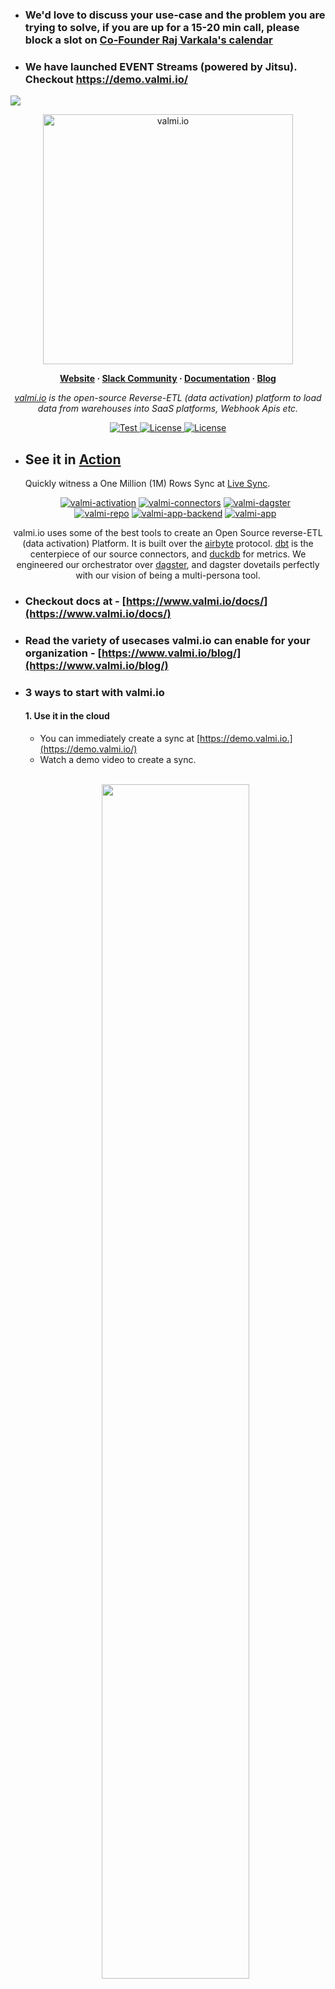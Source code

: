   - ### We'd love to discuss your use-case and the problem you are trying to solve, if you are up for a 15-20 min call, please block a slot on  [Co-Founder Raj Varkala's calendar](https://calendly.com/raj-varkala/30min)

  - ### We have launched EVENT Streams (powered by Jitsu). Checkout https://demo.valmi.io/
   ![](http://profile.mywavia.com/im/events-valmi.png)

<p align="center">
  <a href="https://valmi.io"><img width="400" src="https://blog.valmi.io/content/images/2023/06/valmilogo-1.png" alt="valmi.io"></a>
</p>

<p align="center">
  <b>
    <a href="https://www.valmi.io">Website</a>
    ·
    <a href="https://www.valmi.io/slack">Slack Community</a>
    ·
    <a href="https://www.valmi.io/docs/">Documentation</a>
    ·
    <a href="https://www.valmi.io/blog/">Blog</a>
  </b>
</p>

<p align="center">
    <em> <a href="https://valmi.io">valmi.io</a> is the open-source Reverse-ETL (data activation) platform to load data from warehouses into SaaS platforms, Webhook Apis etc.</em>
</p>
<p align="center">
<a href="https://github.com/valmi-io/valmi-activation/stargazers/" target="_blank">
    <img src="https://img.shields.io/github/stars/valmi-io/valmi-activation?style=social&label=Star&maxAge=10000" alt="Test">
</a>
<a href="https://github.com/valmi-io/valmi-activation/blob/main/LICENSE.md" target="_blank">
    <img src="https://img.shields.io/static/v1?label=license&message=MIT&color=white" alt="License">
</a>
<a href="https://github.com/valmi-io/valmi-activation/blob/main/LICENSE.md" target="_blank">
    <img src="https://img.shields.io/static/v1?label=license&message=ELv2&color=white" alt="License">
</a>
</p>

  - ## See it in [Action](https://demo.valmi.io/spaces/a9195c50-60ca-4692-8f03-5a486ee9f270/syncs/d69cf9f9-0e20-4e2c-a683-2649404f52ed/runs)
    Quickly witness a One Million (1M) Rows Sync at [Live Sync](https://demo.valmi.io/spaces/a9195c50-60ca-4692-8f03-5a486ee9f270/syncs/d69cf9f9-0e20-4e2c-a683-2649404f52ed/runs).

    <div align="center">
    
     [![valmi-activation](https://github.com/valmi-io/valmi-activation/actions/workflows/valmi-activation-docker-image-action.yml/badge.svg)](https://github.com/valmi-io/valmi-activation/actions/workflows/valmi-activation-docker-image-action.yml) [![valmi-connectors](https://github.com/valmi-io/valmi-activation/actions/workflows/valmi-connectors-docker-image-action.yml/badge.svg)](https://github.com/valmi-io/valmi-activation/actions/workflows/valmi-connectors-docker-image-action.yml) [![valmi-dagster](https://github.com/valmi-io/valmi-activation/actions/workflows/valmi-dagster-docker-image-action.yml/badge.svg)](https://github.com/valmi-io/valmi-activation/actions/workflows/valmi-dagster-docker-image-action.yml) 
    <br/>
    [![valmi-repo](https://github.com/valmi-io/valmi-activation/actions/workflows/valmi-repo-docker-image-action.yml/badge.svg)](https://github.com/valmi-io/valmi-activation/actions/workflows/valmi-repo-docker-image-action.yml) [![valmi-app-backend](https://github.com/valmi-io/valmi-app-backend/actions/workflows/valmi-app-backend-docker-image-action.yml/badge.svg)](https://github.com/valmi-io/valmi-app-backend/actions/workflows/valmi-app-backend-docker-image-action.yml) [![valmi-app](https://github.com/valmi-io/valmi-app/actions/workflows/valmi-app-docker-image-action.yml/badge.svg)](https://github.com/valmi-io/valmi-app/actions/workflows/valmi-app-docker-image-action.yml)
    
      <!---
    <a href="/../../issues?q=is%3Aopen+is%3Aissue"> <img alt="GitHub issues" src="https://img.shields.io/github/issues-raw/valmi-io/valmi-activation?color=%23238636"></a> <a href="/../../issues?q=is%3Aissue+is%3Aclosed"> <img alt="GitHub closed issues" src="https://img.shields.io/github/issues-closed-raw/valmi-io/valmi-activation?color=%238957e5"> </a> <a href="/../../pulls?q=is%3Aopen+is%3Apr"> <img alt="GitHub pull requests" src="https://img.shields.io/github/issues-pr-raw/valmi-io/valmi-activation"> </a> <a href="/../../pulls?q=is%3Apr+is%3Aclosed"> <img alt="GitHub closed pull requests" src="https://img.shields.io/github/issues-pr-closed-raw/valmi-io/valmi-activation?color=%238957e5"> </a>
      --->
 </div>
<p align="center">valmi.io uses some of the best tools to create an Open Source reverse-ETL (data activation) Platform. It is built over the <a href="https://airbyte.com/">airbyte</a> protocol. <a href="https://www.getdbt.com/">dbt</a> is the centerpiece of our source connectors, and <a href="https://duckdb.org/">duckdb</a> for metrics. We engineered our orchestrator over <a href="https://dagster.io/">dagster</a>, and dagster dovetails perfectly with our vision of being a multi-persona tool.  </p>

  
- ### Checkout docs at - [https://www.valmi.io/docs/](https://www.valmi.io/docs/)
- ### Read the variety of usecases valmi.io can enable for your organization - [https://www.valmi.io/blog/](https://www.valmi.io/blog/)  
- ### 3 ways to start with valmi.io
    
    #### 1. Use it in the cloud
    - You can immediately create a sync at [https://demo.valmi.io.](https://demo.valmi.io/)
    - Watch a demo video to create a sync.
      
    <div align="center" >
  <br/>    

  [<img  src="https://blog.valmi.io/content/images/size/w1600/2023/06/Screenshot-2023-06-21-at-3.37.00-PM.png" width="70%" />](https://youtu.be/UBY0106gOD8 "Watch the demo video") 


    </div>
    
    #### 2.  Run it locally or in your Cloud
     - **Prerequisites:**
          valmi.io relies heavily on both Docker and Docker-compose. Install [Docker Desktop](https://docs.docker.com/compose/install/) to get both docker and docker-compose.
      
     - Clone this repo and recursively clone submodules.
       
       ```bash
       git clone git@github.com:valmi-io/valmi-activation.git
       cd valmi-activation
       git submodule update --init --recursive
       ```
    
    - Setup the environment.
      ```bash
      
      cp .env-example .env
      
      cd valmi-app-backend
      cp .env-example .env
      
      cd ../valmi-app
      `For macos`
      cp .env-example.macos .env
      `For linux`
      cp .env-example.linux .env
      ```
    
    - Intermediate storage, We are adding support for object stores like S3, GCS. Until then, Local storage is used.
      ```bash
      sudo mkdir -p /tmp/shared_dir/intermediate_store
      sudo chmod -R 777 /tmp/shared_dir/intermediate_store
      ```
    
    - Launch the reverse-etl service.
      ```bash
      ./valmi prod
      ```
      
    - To stop the service, run the following.
      ```bash
      ./valmi prod down
      ```
      
    - Please wait for about 2 minutes before you access the service, since valmi-app builds an optimized compiled version of the app UI. To access the service, please check the ['Accessing the service'](https://github.com/valmi-io/valmi-activation#accessing-the-service-for-local-deployments) section for local deployments.
    
    
    #### 3. Develop a connector locally to customize valmi.io as per your needs. You can just contact us too.
    
    - Clone, setup environment variables and create intermediate storage (see above section).
    - Create a new connector (Optional).
      ```bash
      # Copy code base from any existing connectors from valmi-integrations folder (ex. destination-webhook)
      
      cd valmi-integrations/connectors
      cp -r destination-webhook destination-awesome_connector
      
      # Make necessary changes and build the connector
      cd destination-awesome_connector
      make build_docker version=latest
      
      # Add the new connector information to "valmi-app-backend/init_db/connector_def.json"
      ```
    
    - Run the service.
      ```bash
      ./valmi dev
      ```
       
    - To access the service, please check the ['Accessing the service'](https://github.com/valmi-io/valmi-activation#accessing-the-service-for-local-deployments) section for local deployments.

    - To Stop the service, run the following.
      ```bash
      ./valmi dev down
      ```
    
- ### Accessing the service for local deployments
  
    Syncs <br> http://localhost:3000  |  Sync Runs <br> http://localhost:3000
    :-------------------------:|:-------------------------:
    ![](https://blog.valmi.io/content/images/size/w1000/2023/06/syncs_page.png)  |  ![](https://blog.valmi.io/content/images/size/w1000/2023/06/sync_runs_page.png)

    UI Backend Server API <br> http://localhost:4000/api/docs       |  Activation Server API <br> http://localhost:8000/docs
    :-------------------------:|:-------------------------:
    ![](https://blog.valmi.io/content/images/size/w1000/2023/06/app_backend_api.png)  |  ![](https://blog.valmi.io/content/images/size/w1000/2023/06/activation_server_api.png)

  
    

